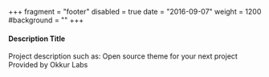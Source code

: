 +++
fragment = "footer"
disabled = true
date = "2016-09-07"
weight = 1200
#background = ""
+++

#### Description Title

Project description such as:
Open source theme for your next project
Provided by Okkur Labs
